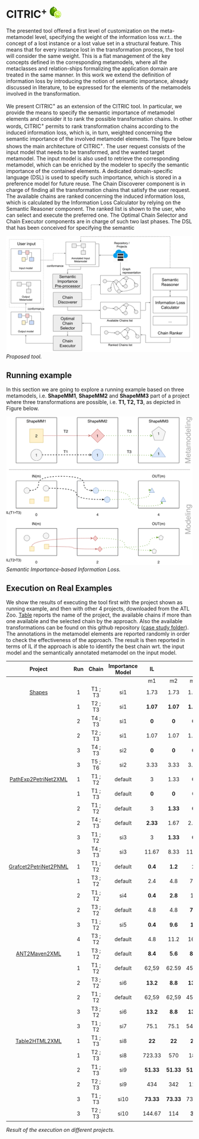# CITRIC<sup>+</sup> <img src="figures/22-lime-512.png" width=32 />

The presented tool offered a first level of customization on the meta-metamodel level, specifying the weight of the information loss w.r.t.. the concept of a lost instance or a lost value set in a structural feature. This means that for every instance lost in the transformation process, the tool will consider the same weight. This is a flat management of the key concepts defined in the corresponding metamodels, where all the metaclasses and relation-ships formalizing the application domain are treated in the same manner. In this work we extend the definition of information loss by introducing the notion of semantic importance, already discussed in literature, to be expressed for the elements of the metamodels involved in the transformation.

We present CITRIC<sup>+</sup> as an extension of the CITRIC tool. In particular, we provide the means to specify the semantic importance of metamodel elements and consider it to rank the possible transformation chains. In other words, CITRIC<sup>+</sup> permits to rank transformation chains according
to the induced information loss, which is, in turn, weighted concerning the semantic importance of the involved metamodel elements. The figure below shows the main architecture of CITRIC<sup>+</sup>. The user request consists of the input model that needs to be transformed, and the wanted target metamodel. The input model is also used to retrieve the corresponding metamodel, which can be enriched by the modeler to specify the semantic importance of the contained elements. A dedicated domain-specific language (DSL) is used to specify such importance, which is stored in a preference model for future reuse. The Chain Discoverer component is in charge of finding all the transformation chains that satisfy the user request. The available chains are ranked concerning the induced information loss, which is calculated by the Information Loss Calculator by relying on the Semantic Reasoner component. The ranked list is shown to the user, who can select and execute the preferred one. The Optimal Chain Selector and Chain Executor components are in charge of such two last phases.
The DSL that has been conceived for specifying the semantic

![Proposed Tool](figures/approach.png)
 <em>Proposed tool.</em>
 
## Running example

In this section we are going to explore a running example based on three metamodels, i.e. __ShapeMM1__, __ShapeMM2__ and __ShapeMM3__ part of a project where three transformations are possible, i.e. __T1, T2, T3__, as depicted in Figure below.

![Running example](figures/ex2-new.png)
<em>Semantic Importance-based Information Loss.</em>

## Execution on Real Examples

We show the results of executing the tool first with the project shown as running example, and then with other 4 projects, downloaded from the ATL Zoo.
[Table](#table1) reports the name of the project, the available chains if more than one available and the selected chain by the approach. Also the available transformations can be found on this github repository ([case study folder](tool/case_study)). The annotations in the metamodel elements are reported randomly in order to check the effectiveness of the approach.
The result is then reported in terms of IL if the approach is able to identify the best chain wrt. the input model and the semantically annotated metamodel on the input model.



|         Project         | Run |   Chain   | Importance Model |   IL   |       |       |
|:-----------------------:|:---:|:---------:|:----------------:|:------:|:-----:|:-----:|
|                         |     |           |                  |   m1   |   m2  |   m3  |
|[Shapes](wiki/shape.md)         |  1  |  T1 ; T3  |        si1       |  1.73  |  1.73 |  1.73 |
|                         |  1   |  T2 ; T3  |        si1       |  **1.07**  |  **1.07** |  **1.07** |
|                         |  2  |  T4 ; T3  |        si1       |   **0**   |   **0**   |   **0**   |
|                         |   2  |  T2 ; T3  |        si1       |  1.07  |  1.07 |  1.07 |
|                         |  3  |  T4 ; T3  |        si2       |    **0**   |   **0**   |   **0**   |
|                         |  3   |  T5 ; T6  |        si2       |  3.33  |  3.33 |  3.33 |
|   [PathExp2PetriNet2XML](wiki/path.md)  |  1  |  T1 ; T2  |      default     |    3   |  1.33 |   **0**   |
|                         |   1  |  T1 ; T3  |      default     |    **0**   |   **0**   |   0   |
|                         |  2  |  T1 ; T2  |      default     |    3   |  **1.33** |  **0**  |
|                         |  2   |  T4 ; T3  |      default     |  **2.33**  |  1.67 |  2.33 |
|                         |  3  |  T1 ; T2  |        si3       |    3   |  **1.33** |   **0**   |
|                         |  3   |  T4 ; T3  |        si3       |  11.67 |  8.33 | 11.67 |
|  [Grafcet2PetriNet2PNML](wiki/grafcet.md)  |  1  |  T1 ; T2  |      default     |   **0.4**  |  **1.2**  |   **2**   |
|                         |   1  |  T3 ; T2  |      default     |   2.4  |  4.8  |  7.2  |
|                         |  2  |  T1 ; T2  |        si4       |   **0.4**  |  **2.8**  |   16  |
|                         |  2   |  T3 ; T2  |      default     |   4.8  |  4.8  |  **7.2**  |
|                         |  3  |  T1 ; T2  |        si5       |   **0.4**  |  **9.6**  |   **16**  |
|                         |  4   |  T3 ; T2  |      default     |   4.8  |  11.2 |  16.8 |
|      [ANT2Maven2XML](wiki/ant.md)      |  1  |  T3 ; T2  |      default     |   **8.4**  |  **5.6**  |  **8.4**  |
|                         |   1  |  T1 ; T2  |      default     |  62,59 | 62.59 | 45.52 |
|                         |  2  |  T3 ; T2  |        si6       |  **13.2**  |  **8.8**  |  **13.2** |
|                         |  2   |  T1 ; T2  |      default     |  62,59 | 62,59 | 45,52 |
|                         |  3  |  T3 ; T2  |        si6       |  **13.2**  |  **8.8**  |  **13.2** |
|                         |  3   |  T1 ; T2  |        si7       |  75.1  |  75.1 | 54.62 |
|      [Table2HTML2XML](wiki/table.md)     |  1  |  T1 ; T3  |        si8       |   **22**   |   **22**  |   **22**  |
|                         |   1  |  T2 ; T3  |        si8       | 723.33 |  570  |  185  |
|                         |  2  |  T1 ; T3  |        si9       |  **51.33** | **51.33** | **51.33** |
|                         |  2   |  T2 ; T3  |        si9       |   434  |  342  |  111  |
|                         |  3  |  T1 ; T3  |       si10       | **73.33** | **73.33** | 73.33 |
|                         |  3   | T2 ; T3 |       si10       | 144.67 |  114  |   **37**  |

<em>Result of the execution on different projects.</em>
